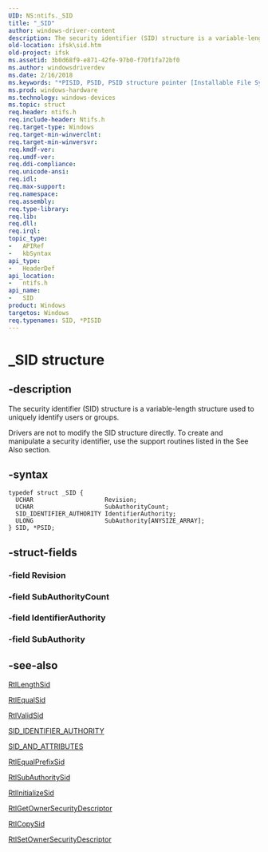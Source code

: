 ```yaml
---
UID: NS:ntifs._SID
title: "_SID"
author: windows-driver-content
description: The security identifier (SID) structure is a variable-length structure used to uniquely identify users or groups.
old-location: ifsk\sid.htm
old-project: ifsk
ms.assetid: 3b0d68f9-e871-42fe-97b0-f70f1fa72bf0
ms.author: windowsdriverdev
ms.date: 2/16/2018
ms.keywords: "*PISID, PSID, PSID structure pointer [Installable File System Drivers], SID, SID structure [Installable File System Drivers], _SID, ifsk.sid, ntifs/PSID, ntifs/SID, securitystructures_748be9da-f428-42cd-a1f8-eca090e2b3aa.xml"
ms.prod: windows-hardware
ms.technology: windows-devices
ms.topic: struct
req.header: ntifs.h
req.include-header: Ntifs.h
req.target-type: Windows
req.target-min-winverclnt: 
req.target-min-winversvr: 
req.kmdf-ver: 
req.umdf-ver: 
req.ddi-compliance: 
req.unicode-ansi: 
req.idl: 
req.max-support: 
req.namespace: 
req.assembly: 
req.type-library: 
req.lib: 
req.dll: 
req.irql: 
topic_type:
-	APIRef
-	kbSyntax
api_type:
-	HeaderDef
api_location:
-	ntifs.h
api_name:
-	SID
product: Windows
targetos: Windows
req.typenames: SID, *PISID
---
```


# _SID structure


## -description


The security identifier (SID) structure is a variable-length structure used to uniquely identify users or groups.

Drivers are not to modify the SID structure directly. To create and manipulate a security identifier, use the support routines listed in the See Also section. 


## -syntax


````
typedef struct _SID {
  UCHAR                    Revision;
  UCHAR                    SubAuthorityCount;
  SID_IDENTIFIER_AUTHORITY IdentifierAuthority;
  ULONG                    SubAuthority[ANYSIZE_ARRAY];
} SID, *PSID;
````


## -struct-fields




### -field Revision


### -field SubAuthorityCount


### -field IdentifierAuthority


### -field SubAuthority


## -see-also

<a href="..\ntifs\nf-ntifs-rtllengthsid.md">RtlLengthSid</a>



<a href="..\ntifs\nf-ntifs-rtlequalsid.md">RtlEqualSid</a>



<a href="..\ntifs\nf-ntifs-rtlvalidsid.md">RtlValidSid</a>



<a href="..\ntifs\ns-ntifs-_sid_identifier_authority.md">SID_IDENTIFIER_AUTHORITY</a>



<a href="..\ntifs\ns-ntifs-_sid_and_attributes.md">SID_AND_ATTRIBUTES</a>



<a href="..\ntifs\nf-ntifs-rtlequalprefixsid.md">RtlEqualPrefixSid</a>



<a href="..\ntifs\nf-ntifs-rtlsubauthoritysid.md">RtlSubAuthoritySid</a>



<a href="..\ntifs\nf-ntifs-rtlinitializesid.md">RtlInitializeSid</a>



<a href="..\ntifs\nf-ntifs-rtlgetownersecuritydescriptor.md">RtlGetOwnerSecurityDescriptor</a>



<a href="..\ntifs\nf-ntifs-rtlcopysid.md">RtlCopySid</a>



<a href="..\ntifs\nf-ntifs-rtlsetownersecuritydescriptor.md">RtlSetOwnerSecurityDescriptor</a>



 

 


